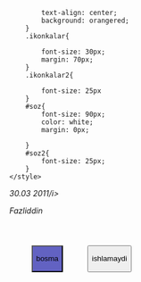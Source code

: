 
<html lang="en">
<head>
    <meta charset="UTF-8">
    <meta name="viewport" content="width=device-width, initial-scale=1.0">
    <link rel="stylesheet" href="https://cdnjs.cloudflare.com/ajax/libs/font-awesome/6.4.0/css/all.min.css" integrity="sha512-iecdLmaskl7CVkqkXNQ/ZH/XLlvWZOJyj7Yy7tcenmpD1ypASozpmT/E0iPtmFIB46ZmdtAc9eNBvH0H/ZpiBw=="
     crossorigin="anonymous" referrerpolicy="no-referrer" />
    
            text-align: center;
            background: orangered;
        }
        .ikonkalar{
            
            font-size: 30px;
            margin: 70px;
        }
        .ikonkalar2{
            
            font-size: 25px
        }
        #soz{
            font-size: 90px;
            color: white;
            margin: 0px;
            
        }
        #soz2{
            font-size: 25px;
        }
    </style>
</head>
<body>
    <div  class="ikonkalar">
        <i style="margin: 30px;"class="fa-brands fa-twitter"></i>
        <i style="margin: 30px;"           class="fa-brands fa-facebook"></i>
        <i style="margin: 30px;"           class="fa-brands fa-github"></i>
        <i style="margin: 30px;"           class="fa-brands fa-vimeo-v"></i>
        <i style="margin: 30px;"           class="fa-brands fa-google-plus-g"></i>
        <i style="margin: 30px;"           class="fa-brands fa-instagram"></i>
    </div>
    <div class="ikonkalar2">
        <i class="fa-regular fa-calendar">30.03</i>
        <i class="fa-solid fa-location-dot">2011/i>
    </div>
    <p id="soz">Fazliddin</p>
    <p id="soz2"></p>
    <button style="background: rgb(98, 98, 194); margin: 40px;" >
        <p>bosma</p>
    </button>
    <button>
        <p>ishlamaydi</p>
    </button>

    
</body>
</html>
